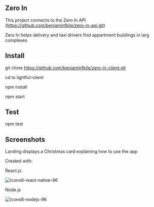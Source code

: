 ## Zero In

This project connects to the Zero In API (https://github.com/benjaminfkile/zero-in-api.git)

Zero In helps delivery and taxi drivers find appartment buildings in larg complexes

## Install

git clone https://github.com/benjaminfkile/zero-in-client.git

cd to lightful-client

npm install

npm start

## Test

npm test

## Screenshots

Landing displays a Christmas card explaining how to use the app

Created with:

React.js

![icons8-react-native-96](https://user-images.githubusercontent.com/34235864/72698953-9e992a00-3b03-11ea-8bef-f2d1a0307c2a.png)

Node.js

![icons8-nodejs-96](https://user-images.githubusercontent.com/34235864/72699016-f6d02c00-3b03-11ea-9de4-e1e325fde504.png)



